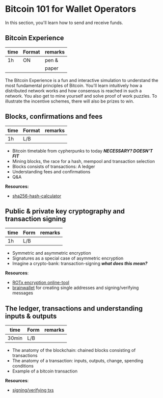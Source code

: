 # Bitcoin 101 for Wallet Operators
In this section, you'll learn how to send and receive funds.

## Bitcoin Experience
| time | Format  | remarks |
|------|---------|---------|
| 1h   | ON      | pen &   |
|      |         | paper   |

The Bitcoin Experience is a fun and interactive simulation to understand the most fundamental principles of Bitcoin. You'll learn intuitively how a distributed network works and how consensus is reached in such a network. You also get to mine yourself and solve proof of work puzzles. To illustrate the incentive schemes, there will also be prizes to win. 

## Blocks, confirmations and fees
| time | Format  | remarks |
|------|---------|---------|
| 1h   | L/B     |         |

* Bitcoin timetable from cypherpunks to today ***NECESSARY? DOESN'T FIT*** 
* Mining blocks, the race for a hash, mempool and transaction selection
* Blocks consists of transactions: A ledger
* Understanding fees and confirmations
* Q&A

__Resources:__
* [sha256-hash-calculator](https://emn178.github.io/online-tools/sha256.html)

## Public & private key cryptography and transaction signing
| time   | Form    | remarks |
|--------|---------|---------|
| 1h     | L/B     |         |

* Symmetric and asymmetric encryption
* Signatures as a special case of asymmetric encryption
* Imagine a crypto-bank: transaction-signing ***what does this mean?***

__Resources__:
* [ROTx encryption online-tool](https://www.thomas-kuehn.de/geocaching/rot.php)
* [brainwallet](https://brainwalletx.github.io/#sign) for creating single addresses and signing/verifying messages

## The ledger, transactions and understanding inputs & outputs
| time   | Form    | remarks |
|--------|---------|---------|
| 30min  | L/B     |         |

* The anatomy of the blockchain: chained blocks consisting of transactions
* The anatomy of a transaction: inputs, outputs, change, spending conditions
* Example of a bitcoin transaction

__Resources__:

* [signing/verifying txs](https://brainwalletx.github.io/#tx)
